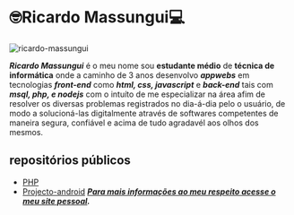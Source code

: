 
# 🤓Ricardo Massungui💻

![ricardo-massungui](https://user-images.githubusercontent.com/93468978/145734289-0b599cf8-eab2-4c3d-acb6-091dd0e5e704.jpg)


_**Ricardo Massungui**_ é o meu nome sou **estudante médio** de **técnica de informática**
onde a caminho de 3 anos desenvolvo _**appwebs**_ em tecnologias _**front-end**_ como _**html, css, javascript**_ e _**back-end**_ tais com _**msql, php, e nodejs**_ com o intuíto de me especializar na área afim de resolver os diversas problemas registrados no dia-á-dia pelo o usuário, de modo a solucioná-las digitalmente através de softwares competentes de maneira segura, confiável e acima de tudo agradavél aos olhos dos mesmos.
## repositórios públicos
* [PHP](https://github.com/ricardomassungui/curso-php)
* [Projecto-android](https://ricardomassungui.github.io/projecto-android/android)
_**[Para mais informações ao meu respeito acesse o meu site pessoal](https://ricardomassungui.github.io/site-pessoal/perfil/pg-main.html).**_
